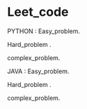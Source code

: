 # Leet_code
PYTHON :
  Easy_problem.
  
  Hard_problem .
  
  complex_problem.

JAVA :
  Easy_problem.
  
  Hard_problem .
  
  complex_problem.
